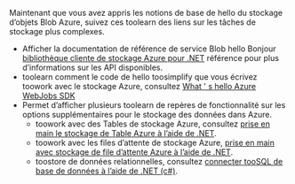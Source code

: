 
Maintenant que vous avez appris les notions de base de hello du stockage d’objets Blob Azure, suivez ces toolearn des liens sur les tâches de stockage plus complexes.

* Afficher la documentation de référence de service Blob hello Bonjour [bibliothèque cliente de stockage Azure pour .NET](http://go.microsoft.com/fwlink/?LinkID=390731) référence pour plus d’informations sur les API disponibles.
* toolearn comment le code de hello toosimplify que vous écrivez toowork avec le stockage Azure, consultez [What ' s hello Azure WebJobs SDK](../articles/app-service-web/websites-dotnet-webjobs-sdk.md)
* Permet d’afficher plusieurs toolearn de repères de fonctionnalité sur les options supplémentaires pour le stockage des données dans Azure.
  * toowork avec des Tables de stockage Azure, consultez [prise en main le stockage de Table Azure à l’aide de .NET](../articles/cosmos-db/table-storage-how-to-use-dotnet.md).
  * toowork avec les files d’attente de stockage Azure, [prise en main avec stockage de file d’attente Azure à l’aide de .NET](../articles/storage/queues/storage-dotnet-how-to-use-queues.md).
  * toostore de données relationnelles, consultez [connecter tooSQL de base de données à l’aide de .NET (c#)](../articles/sql-database/sql-database-develop-dotnet-simple.md).

